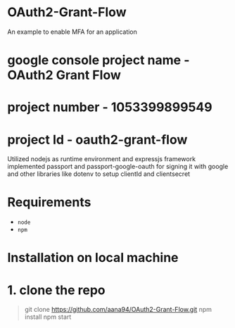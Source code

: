 # OAuth2-Grant-Flow
An example to enable MFA for an application

# google console project name - OAuth2 Grant Flow
# project number - 1053399899549
# project Id - oauth2-grant-flow

Utilized nodejs as runtime environment and expressjs framework
implemented passport and passport-google-oauth for signing it with google
and other libraries like dotenv to setup clientId and clientsecret

# Requirements
- `node`
- `npm`

# Installation on local machine

# 1. clone the repo
> git clone https://github.com/aana94/OAuth2-Grant-Flow.git
> npm install
> npm start